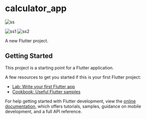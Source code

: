 # calculator_app

![ss](https://github.com/zahidx/calculator_app_project/assets/94776268/1c287ed9-b2f8-429d-96e1-4d0d509ff36e)

![ss1](https://github.com/zahidx/calculator_app_project/assets/94776268/7141518c-83f6-4f16-b153-748eae044d6f)
![ss2](https://github.com/zahidx/calculator_app_project/assets/94776268/248b0bfb-15c3-4320-8d31-e935a59c7834)

A new Flutter project.

## Getting Started

This project is a starting point for a Flutter application.

A few resources to get you started if this is your first Flutter project:

- [Lab: Write your first Flutter app](https://docs.flutter.dev/get-started/codelab)
- [Cookbook: Useful Flutter samples](https://docs.flutter.dev/cookbook)

For help getting started with Flutter development, view the
[online documentation](https://docs.flutter.dev/), which offers tutorials,
samples, guidance on mobile development, and a full API reference.
